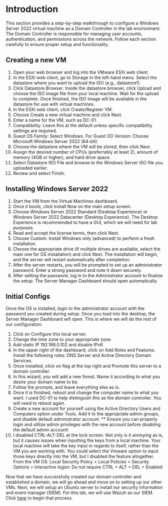 # Introduction
This section provides a step-by-step walkthrough to configure a Windows Server 2022 virtual machine as a Domain Controller in the lab environment. The Domain Controller is responsible for managing user accounts, authentication, and permissions across the network. Follow each section carefully to ensure proper setup and functionality.
## Creating a new VM
1. Open your web browser and log into the VMware ESXi web client.
2. In the ESXi web client, go to Storage in the left-hand menu. Select the datastore where you want to upload the ISO (e.g., datastore1).
3. Click Datastore Browser. Inside the datastore browser, click Upload and choose the ISO image file from your local machine. Wait for the upload to complete. Once finished, the ISO image will be available in the datastore for use with virtual machines.
4. In the ESXi web client, click Create/Register VM.
5. Choose Create a new virtual machine and click Next.
6. Enter a name for the VM, such as DC-01.
7. Compatibility: Leave this at the default unless specific compatibility settings are required.
8. Guest OS Family: Select Windows. For Guest OD Version: Choose Microsoft Windows Server 2022 (64-bit).
9. Choose the datastore where the VM will be stored, then click Next.
10. Assign the desired number of CPUs (preferrably at least 2), amount of memory (4GB or higher), and hard drive space.
11. Select Datastore ISO File and browse to the Windows Server ISO file you uploaded earlier.
12. Review and select Finish.
## Installing Windows Server 2022
1. Start the VM from the Virtual Machines dashboard.
2. Once it boots, click Install Now on the main setup screen.
3. Choose Windows Server 2022 Standard (Desktop Experience) or Windows Server 2022 Datacenter (Desktop Experience). The Desktop Experience is recommended to have a GUI, which we will need for lab purposes.
4. Read and accept the license terms, then click Next.
5. Choose Custom: Install Windows only (advanced) to perform a fresh installation.
6. Choose the appropriate drive (if multiple drives are available, select the main one for OS installation) and click Next. The installation will begin, and the server will restart automatically after completion.
7. After the server restarts, you will be prompted to set up an administrator password. Enter a strong password and note it down securely.
8. After setting the password, log in to the Administrator account to finalize the setup. The Server Manager Dashboard should open automatically.
## Initial Configs
Once the OS is installed, login to the administrator account with the password you created during setup. Once you load into the desktop, the Server Manager Dashboard will open. This is where we will do the rest of our configuration. 
1. Click on Configure this local server.
2. Change the time zone to your appropriate zone.
3. Add static IP 192.168.0.102 and disable IPv6
4. In the upper right of the dashboard, click on Add Roles and Features. Install the following roles: DNS Server and Active Directory Domain Services.
5. Once installed, click on flag at the top right and Promote this server to a domain controller.
6. In this wizard, you will add a new forest. Name it according to what you desire your domain name to be. 
7. Follow the prompts, and leave everything else as is.
8. Once it is finished, reboot and change the computer name to what you want. I used DC-01 to help distinguish this as the domain controller. You will need to reboot again.
9. Create a new account for yourself using the Active Directory Users and Computers option under Tools. Add it to the appropriate admin groups, and disable default administrator account.
** Ensure you can properly login and utilize admin privileges with the new account before disabling the default admin account!
10. I disabled CTRL-ALT-DEL at the lock screen. Not only is it annoying as is, but it causes issues when inputting the keys from a local machine. Your local machine will take the key input in regards to itself, rather than the VM you are working with. You could select the Vmware option to input those keys directly into the VM, but I disabled the feature altogether.
From the VM OS: Local Security Policy > Local Policies > Security Options > Interactive logon: Do not require CTRL + ALT + DEL > Enabled

Now that we have successfully created our domain controller and established a domain, we will go ahead and move on to setting up our other VMs. Next, we will setup an Ubuntu server to install our security information and event manager (SIEM). For this lab, we will use Wazuh as our SIEM. Click [here]() to begin that process.
